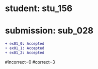 # student: stu_156
# submission: sub_028

```diff
+ ex01_0: Accepted
+ ex01_1: Accepted
+ ex01_2: Accepted
```
#incorrect=0
#correct=3
